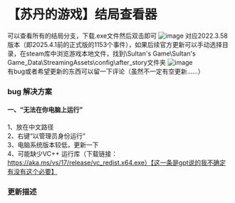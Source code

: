 # 【苏丹的游戏】结局查看器
可以查看所有的结局分支，下载.exe文件然后双击即可
![image](https://github.com/user-attachments/assets/527c05fa-c7df-43fd-b6bb-bdc2738823e6)
对应2022.3.58版本（即2025.4.1前的正式版的1153个事件），如果后续官方更新可以手动选择目录，在steam库中浏览游戏本地文件，找到\Sultan's Game\Sultan's Game_Data\StreamingAssets\config\after_story文件夹
![image](https://github.com/user-attachments/assets/7b26f948-3c1b-4ed3-af6d-42190ea7fe0c)  
有bug或者希望更新的东西可以留一下评论（虽然不一定有空更新......）

### bug 解决方案
#### 一、“无法在你电脑上运行”  
1、放在中文路径  
2、右键“以管理员身份运行”  
3、电脑系统版本较低，更新一下  
4、可能缺少VC++ 运行库（下载链接：https://aka.ms/vs/17/release/vc_redist.x64.exe）【这一条是gpt说的我不确定有没有这个必要】

### 更新描述

